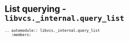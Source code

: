 # List querying - `libvcs._internal.query_list`

```{eval-rst}
.. automodule:: libvcs._internal.query_list
   :members:
```
